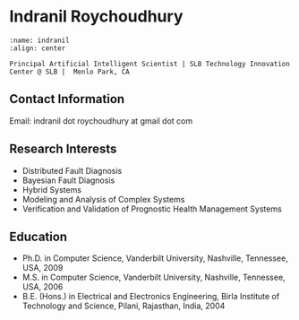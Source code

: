<!-- ---
title: Indranil Roychoudhury's Home Page
authors: 
- name: Indranil Roychoudhury
  email: indranil.roychoudhury@gmail.com 
  affiliations: 
    - SLB Technology Innovation Center
--- -->

# Indranil Roychoudhury 

```{figure} ./media/indranil.png
:name: indranil
:align: center

Principal Artificial Intelligent Scientist | SLB Technology Innovation Center @ SLB |  Menlo Park, CA
```


## Contact Information
Email: indranil dot roychoudhury at gmail dot com 

## Research Interests

* ​Distributed Fault Diagnosis
* Bayesian Fault Diagnosis
* Hybrid  Systems
* Modeling and Analysis of Complex Systems
* ​​​Verification and Validation of Prognostic Health Management Systems 


## Education

* Ph.D. in Computer Science, Vanderbilt University, Nashville, Tennessee, USA, 2009
* M.S. in Computer Science, Vanderbilt University, Nashville, Tennessee, USA, 2006
* ​B.E. (Hons.) in Electrical and Electronics Engineering, Birla Institute of Technology and Science, Pilani, Rajasthan, India, 2004

	
